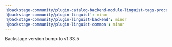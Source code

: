 ```yaml
---
'@backstage-community/plugin-catalog-backend-module-linguist-tags-processor': minor
'@backstage-community/plugin-linguist': minor
'@backstage-community/plugin-linguist-backend': minor
'@backstage-community/plugin-linguist-common': minor
---
```


Backstage version bump to v1.33.5
